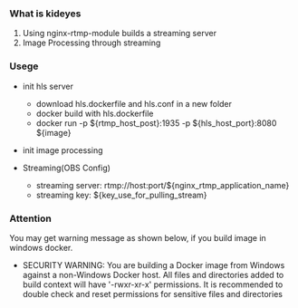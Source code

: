 ### What is kideyes

1. Using nginx-rtmp-module builds a streaming server
2. Image Processing through streaming

### Usege
- init hls server
    - download hls.dockerfile and hls.conf in a new folder
    - docker build with hls.dockerfile
    - docker run -p ${rtmp_host_post}:1935 -p ${hls_host_port}:8080 ${image}
- init image processing

- Streaming(OBS Config)
    - streaming server: rtmp://host:port/${nginx_rtmp_application_name}
    - streaming key: ${key_use_for_pulling_stream}

### Attention
You may get warning message as shown below, if you build image in windows docker.

- SECURITY WARNING: You are building a Docker image from Windows against a non-Windows Docker host. All files and directories added to build context will have '-rwxr-xr-x' permissions. It is recommended to double check and reset permissions for sensitive files and directories
